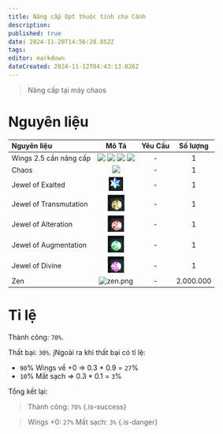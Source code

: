 ```yaml
---
title: Nâng cấp Opt thuộc tính cho Cánh
description: 
published: true
date: 2024-11-20T14:56:28.852Z
tags: 
editor: markdown
dateCreated: 2024-11-12T04:43:13.026Z
---
```


> Nâng cấp tại máy chaos

# Nguyên liệu

| Nguyên liệu | Mô Tả | Yêu Cầu | Số lượng |
|:------------|:----:|:--------:|:---------:|
| Wings 2.5 cần nâng cấp | ![](https://mu0rs.com/item_images/12/180.gif) ![](https://mu0rs.com/item_images/12/181.gif) ![](https://mu0rs.com/item_images/12/182.gif) ![](https://mu0rs.com/item_images/12/183.gif) | - | 1 |
| Chaos | ![](https://mu0rs.com/item_images/12/15.gif) | - | 1 |
| Jewel of Exalted | ![jewel-of-exalted.gif](/assets/jewels/jewel-of-exalted.gif) | - | 1 |
| Jewel of Transmutation | ![jewel-of-transmutation.gif](/assets/jewels/jewel-of-transmutation.gif) | - | 1 |
| Jewel of Alteration | ![jewel-of-alteration.gif](/assets/jewels/jewel-of-alteration.gif) | - | 1 |
| Jewel of Augmentation | ![jewel-of-augmentation.gif](/assets/jewels/jewel-of-augmentation.gif) | - | 1 |
| Jewel of Divine | ![jewel-of-divine.gif](/assets/jewels/jewel-of-divine.gif) | - | 1 |
| Zen | ![zen.png](https://mu0rs.com/item_images/14/15.gif) | - | 2.000.000 |

# Tỉ lệ

Thành công: `70%`.

Thất bại: `30%`. jNgoài ra khi thất bại có tỉ lệ:
- `90`% Wings về +0 => 0.3 * 0.9 = `27`%
- `10`% Mất sạch => 0.3 * 0.1 = `3`%

Tổng kết lại:

> Thành công: `70%`
{.is-success}

> Wings +0: `27%`
> Mất sạch: `3%`
{.is-danger}
